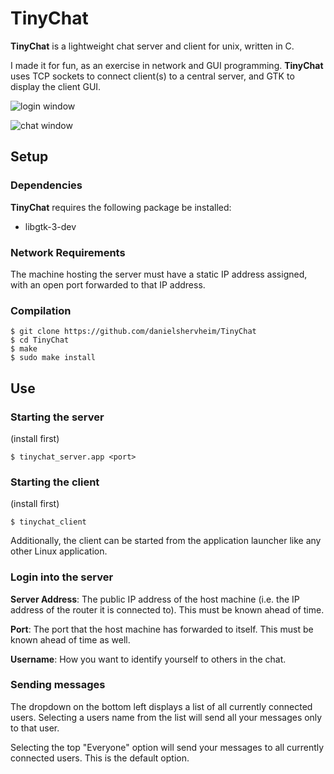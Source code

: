 # TinyChat

**TinyChat** is a lightweight chat server and client for unix, written in C.

I made it for fun, as an exercise in network and GUI programming. **TinyChat** uses TCP sockets to connect client(s) to a central server, and GTK to display the client GUI.

![login window](https://i.imgur.com/oFXRBS4.png)

![chat window](https://i.imgur.com/gyDsvkT.png)

## Setup

### Dependencies

**TinyChat** requires the following package be installed:

- libgtk-3-dev

### Network Requirements

The machine hosting the server must have a static IP address assigned, with an open port forwarded to that IP address.

### Compilation

```
$ git clone https://github.com/danielshervheim/TinyChat
$ cd TinyChat
$ make
$ sudo make install
```

## Use

### Starting the server

(install first)

```
$ tinychat_server.app <port>
```

### Starting the client

(install first)

```
$ tinychat_client
```

Additionally, the client can be started from the application launcher like any other Linux application.

### Login into the server

**Server Address**: The public IP address of the host machine (i.e. the IP address of the router it is connected to). This must be known ahead of time.

**Port**: The port that the host machine has forwarded to itself. This must be known ahead of time as well.

**Username**: How you want to identify yourself to others in the chat.

### Sending messages

The dropdown on the bottom left displays a list of all currently connected users. Selecting a users name from the list will send all your messages only to that user.

Selecting the top "Everyone" option will send your messages to all currently connected users. This is the default option.
